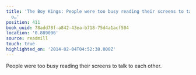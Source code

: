 ```yaml
---
title: 'The Boy Kings: People were too busy reading their screens to talk to each
  o…'
position: 411
book_uuid: 78add78f-a842-43ea-b718-75d4a1acf504
location: '0.889096'
source: readmill
touch: true
highlighted_on: '2014-02-04T04:52:38.000Z'
---
```


People were too busy reading their screens to talk to each other.